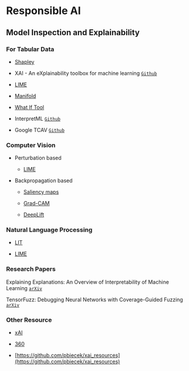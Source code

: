 # Responsible AI

## Model Inspection and Explainability

### For Tabular Data

* [Shapley]()

* XAI - An eXplainability toolbox for machine learning [`Github`](https://github.com/EthicalML/xai)

* [LIME](https://github.com/marcotcr/lime)

* [Manifold](https://github.com/uber/manifold#manifold)

* [What If Tool](https://pair-code.github.io/what-if-tool/)

* InterpretML [`Github`](https://github.com/interpretml/interpret)

* Google TCAV [`Github`](https://github.com/tensorflow/tcav)


### Computer Vision

* Perturbation based 

  * [LIME](https://github.com/marcotcr/lime)


* Backpropagation based

  * [Saliency maps](https://www.kaggle.com/ernie55ernie/mnist-with-keras-visualization-and-saliency-map)
  
  * [Grad-CAM]()
  
  * [DeepLift]()


### Natural Language Processing

* [LIT]()

* [LIME](https://github.com/marcotcr/lime)




### Research Papers

Explaining Explanations: An Overview of Interpretability of Machine Learning [`arXiv`](https://arxiv.org/abs/1806.00069)

TensorFuzz: Debugging Neural Networks with Coverage-Guided Fuzzing [`arXiv`](https://arxiv.org/abs/1807.10875)

### Other Resource

* [xAI]()

* [360]()

* [https://github.com/pbiecek/xai_resources](https://github.com/pbiecek/xai_resources)
